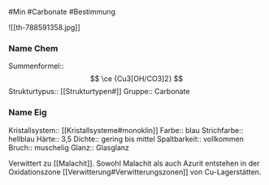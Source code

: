#Min #Carbonate #Bestimmung 

![[th-788591358.jpg]]

### Name Chem

Summenformel:: $$ \ce {Cu3[OH/CO3]2} $$
Strukturtypus:: [[Strukturtypen#]]
Gruppe:: Carbonate

### Name Eig

Kristallsystem:: [[Kristallsysteme#monoklin]]
Farbe:: blau
Strichfarbe:: hellblau
Härte:: 3,5
Dichte:: gering bis mittel
Spaltbarkeit:: vollkommen
Bruch:: muschelig
Glanz:: Glasglanz

Verwittert zu [[Malachit]]. Sowohl Malachit als auch Azurit entstehen in der Oxidationszone [[Verwitterung#Verwitterungszonen]] von Cu-Lagerstätten.


